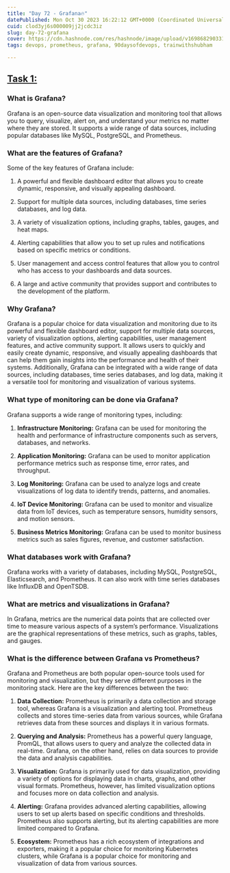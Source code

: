 ```yaml
---
title: "Day 72 - Grafana🔥"
datePublished: Mon Oct 30 2023 16:22:12 GMT+0000 (Coordinated Universal Time)
cuid: clod3yj6s000009jj2jcdc3iz
slug: day-72-grafana
cover: https://cdn.hashnode.com/res/hashnode/image/upload/v1698682903319/6b986979-03df-40c5-b739-53f639aefe71.png
tags: devops, prometheus, grafana, 90daysofdevops, trainwithshubham

---
```


## [Task 1:](https://github.com/agnes1218/90DaysOfDevOps/blob/master/2023/day72/tasks.md#task-1)

### What is Grafana?

Grafana is an open-source data visualization and monitoring tool that allows you to query, visualize, alert on, and understand your metrics no matter where they are stored. It supports a wide range of data sources, including popular databases like MySQL, PostgreSQL, and Prometheus.

### **What are the features of Grafana?**

Some of the key features of Grafana include:

1. A powerful and flexible dashboard editor that allows you to create dynamic, responsive, and visually appealing dashboard.
    
2. Support for multiple data sources, including databases, time series databases, and log data.
    
3. A variety of visualization options, including graphs, tables, gauges, and heat maps.
    
4. Alerting capabilities that allow you to set up rules and notifications based on specific metrics or conditions.
    
5. User management and access control features that allow you to control who has access to your dashboards and data sources.
    
6. A large and active community that provides support and contributes to the development of the platform.
    

### **Why Grafana?**

Grafana is a popular choice for data visualization and monitoring due to its powerful and flexible dashboard editor, support for multiple data sources, variety of visualization options, alerting capabilities, user management features, and active community support. It allows users to quickly and easily create dynamic, responsive, and visually appealing dashboards that can help them gain insights into the performance and health of their systems. Additionally, Grafana can be integrated with a wide range of data sources, including databases, time series databases, and log data, making it a versatile tool for monitoring and visualization of various systems.

### **What type of monitoring can be done via Grafana?**

Grafana supports a wide range of monitoring types, including:

1. **Infrastructure Monitoring:** Grafana can be used for monitoring the health and performance of infrastructure components such as servers, databases, and networks.
    
2. **Application Monitoring:** Grafana can be used to monitor application performance metrics such as response time, error rates, and throughput.
    
3. **Log Monitoring:** Grafana can be used to analyze logs and create visualizations of log data to identify trends, patterns, and anomalies.
    
4. **IoT Device Monitoring:** Grafana can be used to monitor and visualize data from IoT devices, such as temperature sensors, humidity sensors, and motion sensors.
    
5. **Business Metrics Monitoring:** Grafana can be used to monitor business metrics such as sales figures, revenue, and customer satisfaction.
    

### **What databases work with Grafana?**

Grafana works with a variety of databases, including MySQL, PostgreSQL, Elasticsearch, and Prometheus. It can also work with time series databases like InfluxDB and OpenTSDB.

### **What are metrics and visualizations in Grafana?**

In Grafana, metrics are the numerical data points that are collected over time to measure various aspects of a system’s performance. Visualizations are the graphical representations of these metrics, such as graphs, tables, and gauges.

### **What is the difference between Grafana vs Prometheus?**

Grafana and Prometheus are both popular open-source tools used for monitoring and visualization, but they serve different purposes in the monitoring stack. Here are the key differences between the two:

1. **Data Collection:** Prometheus is primarily a data collection and storage tool, whereas Grafana is a visualization and alerting tool. Prometheus collects and stores time-series data from various sources, while Grafana retrieves data from these sources and displays it in various formats.
    
2. **Querying and Analysis:** Prometheus has a powerful query language, PromQL, that allows users to query and analyze the collected data in real-time. Grafana, on the other hand, relies on data sources to provide the data and analysis capabilities.
    
3. **Visualization:** Grafana is primarily used for data visualization, providing a variety of options for displaying data in charts, graphs, and other visual formats. Prometheus, however, has limited visualization options and focuses more on data collection and analysis.
    
4. **Alerting:** Grafana provides advanced alerting capabilities, allowing users to set up alerts based on specific conditions and thresholds. Prometheus also supports alerting, but its alerting capabilities are more limited compared to Grafana.
    
5. **Ecosystem:** Prometheus has a rich ecosystem of integrations and exporters, making it a popular choice for monitoring Kubernetes clusters, while Grafana is a popular choice for monitoring and visualization of data from various sources.